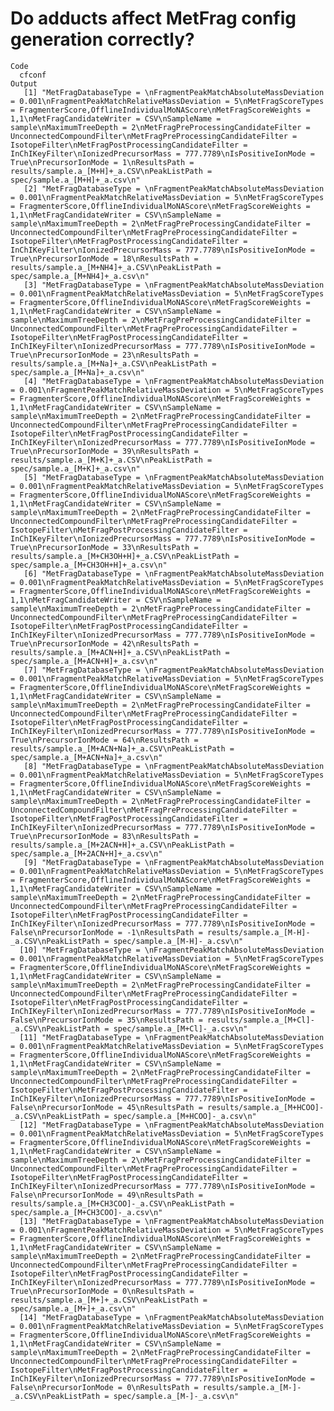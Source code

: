 # Do adducts affect MetFrag config generation correctly?

    Code
      cfconf
    Output
       [1] "MetFragDatabaseType = \nFragmentPeakMatchAbsoluteMassDeviation = 0.001\nFragmentPeakMatchRelativeMassDeviation = 5\nMetFragScoreTypes = FragmenterScore,OfflineIndividualMoNAScore\nMetFragScoreWeights = 1,1\nMetFragCandidateWriter = CSV\nSampleName = sample\nMaximumTreeDepth = 2\nMetFragPreProcessingCandidateFilter = UnconnectedCompoundFilter\nMetFragPreProcessingCandidateFilter = IsotopeFilter\nMetFragPostProcessingCandidateFilter = InChIKeyFilter\nIonizedPrecursorMass = 777.7789\nIsPositiveIonMode = True\nPrecursorIonMode = 1\nResultsPath = results/sample.a_[M+H]+_a.CSV\nPeakListPath = spec/sample.a_[M+H]+_a.csv\n"             
       [2] "MetFragDatabaseType = \nFragmentPeakMatchAbsoluteMassDeviation = 0.001\nFragmentPeakMatchRelativeMassDeviation = 5\nMetFragScoreTypes = FragmenterScore,OfflineIndividualMoNAScore\nMetFragScoreWeights = 1,1\nMetFragCandidateWriter = CSV\nSampleName = sample\nMaximumTreeDepth = 2\nMetFragPreProcessingCandidateFilter = UnconnectedCompoundFilter\nMetFragPreProcessingCandidateFilter = IsotopeFilter\nMetFragPostProcessingCandidateFilter = InChIKeyFilter\nIonizedPrecursorMass = 777.7789\nIsPositiveIonMode = True\nPrecursorIonMode = 18\nResultsPath = results/sample.a_[M+NH4]+_a.CSV\nPeakListPath = spec/sample.a_[M+NH4]+_a.csv\n"        
       [3] "MetFragDatabaseType = \nFragmentPeakMatchAbsoluteMassDeviation = 0.001\nFragmentPeakMatchRelativeMassDeviation = 5\nMetFragScoreTypes = FragmenterScore,OfflineIndividualMoNAScore\nMetFragScoreWeights = 1,1\nMetFragCandidateWriter = CSV\nSampleName = sample\nMaximumTreeDepth = 2\nMetFragPreProcessingCandidateFilter = UnconnectedCompoundFilter\nMetFragPreProcessingCandidateFilter = IsotopeFilter\nMetFragPostProcessingCandidateFilter = InChIKeyFilter\nIonizedPrecursorMass = 777.7789\nIsPositiveIonMode = True\nPrecursorIonMode = 23\nResultsPath = results/sample.a_[M+Na]+_a.CSV\nPeakListPath = spec/sample.a_[M+Na]+_a.csv\n"          
       [4] "MetFragDatabaseType = \nFragmentPeakMatchAbsoluteMassDeviation = 0.001\nFragmentPeakMatchRelativeMassDeviation = 5\nMetFragScoreTypes = FragmenterScore,OfflineIndividualMoNAScore\nMetFragScoreWeights = 1,1\nMetFragCandidateWriter = CSV\nSampleName = sample\nMaximumTreeDepth = 2\nMetFragPreProcessingCandidateFilter = UnconnectedCompoundFilter\nMetFragPreProcessingCandidateFilter = IsotopeFilter\nMetFragPostProcessingCandidateFilter = InChIKeyFilter\nIonizedPrecursorMass = 777.7789\nIsPositiveIonMode = True\nPrecursorIonMode = 39\nResultsPath = results/sample.a_[M+K]+_a.CSV\nPeakListPath = spec/sample.a_[M+K]+_a.csv\n"            
       [5] "MetFragDatabaseType = \nFragmentPeakMatchAbsoluteMassDeviation = 0.001\nFragmentPeakMatchRelativeMassDeviation = 5\nMetFragScoreTypes = FragmenterScore,OfflineIndividualMoNAScore\nMetFragScoreWeights = 1,1\nMetFragCandidateWriter = CSV\nSampleName = sample\nMaximumTreeDepth = 2\nMetFragPreProcessingCandidateFilter = UnconnectedCompoundFilter\nMetFragPreProcessingCandidateFilter = IsotopeFilter\nMetFragPostProcessingCandidateFilter = InChIKeyFilter\nIonizedPrecursorMass = 777.7789\nIsPositiveIonMode = True\nPrecursorIonMode = 33\nResultsPath = results/sample.a_[M+CH3OH+H]+_a.CSV\nPeakListPath = spec/sample.a_[M+CH3OH+H]+_a.csv\n"
       [6] "MetFragDatabaseType = \nFragmentPeakMatchAbsoluteMassDeviation = 0.001\nFragmentPeakMatchRelativeMassDeviation = 5\nMetFragScoreTypes = FragmenterScore,OfflineIndividualMoNAScore\nMetFragScoreWeights = 1,1\nMetFragCandidateWriter = CSV\nSampleName = sample\nMaximumTreeDepth = 2\nMetFragPreProcessingCandidateFilter = UnconnectedCompoundFilter\nMetFragPreProcessingCandidateFilter = IsotopeFilter\nMetFragPostProcessingCandidateFilter = InChIKeyFilter\nIonizedPrecursorMass = 777.7789\nIsPositiveIonMode = True\nPrecursorIonMode = 42\nResultsPath = results/sample.a_[M+ACN+H]+_a.CSV\nPeakListPath = spec/sample.a_[M+ACN+H]+_a.csv\n"    
       [7] "MetFragDatabaseType = \nFragmentPeakMatchAbsoluteMassDeviation = 0.001\nFragmentPeakMatchRelativeMassDeviation = 5\nMetFragScoreTypes = FragmenterScore,OfflineIndividualMoNAScore\nMetFragScoreWeights = 1,1\nMetFragCandidateWriter = CSV\nSampleName = sample\nMaximumTreeDepth = 2\nMetFragPreProcessingCandidateFilter = UnconnectedCompoundFilter\nMetFragPreProcessingCandidateFilter = IsotopeFilter\nMetFragPostProcessingCandidateFilter = InChIKeyFilter\nIonizedPrecursorMass = 777.7789\nIsPositiveIonMode = True\nPrecursorIonMode = 64\nResultsPath = results/sample.a_[M+ACN+Na]+_a.CSV\nPeakListPath = spec/sample.a_[M+ACN+Na]+_a.csv\n"  
       [8] "MetFragDatabaseType = \nFragmentPeakMatchAbsoluteMassDeviation = 0.001\nFragmentPeakMatchRelativeMassDeviation = 5\nMetFragScoreTypes = FragmenterScore,OfflineIndividualMoNAScore\nMetFragScoreWeights = 1,1\nMetFragCandidateWriter = CSV\nSampleName = sample\nMaximumTreeDepth = 2\nMetFragPreProcessingCandidateFilter = UnconnectedCompoundFilter\nMetFragPreProcessingCandidateFilter = IsotopeFilter\nMetFragPostProcessingCandidateFilter = InChIKeyFilter\nIonizedPrecursorMass = 777.7789\nIsPositiveIonMode = True\nPrecursorIonMode = 83\nResultsPath = results/sample.a_[M+2ACN+H]+_a.CSV\nPeakListPath = spec/sample.a_[M+2ACN+H]+_a.csv\n"  
       [9] "MetFragDatabaseType = \nFragmentPeakMatchAbsoluteMassDeviation = 0.001\nFragmentPeakMatchRelativeMassDeviation = 5\nMetFragScoreTypes = FragmenterScore,OfflineIndividualMoNAScore\nMetFragScoreWeights = 1,1\nMetFragCandidateWriter = CSV\nSampleName = sample\nMaximumTreeDepth = 2\nMetFragPreProcessingCandidateFilter = UnconnectedCompoundFilter\nMetFragPreProcessingCandidateFilter = IsotopeFilter\nMetFragPostProcessingCandidateFilter = InChIKeyFilter\nIonizedPrecursorMass = 777.7789\nIsPositiveIonMode = False\nPrecursorIonMode = -1\nResultsPath = results/sample.a_[M-H]-_a.CSV\nPeakListPath = spec/sample.a_[M-H]-_a.csv\n"           
      [10] "MetFragDatabaseType = \nFragmentPeakMatchAbsoluteMassDeviation = 0.001\nFragmentPeakMatchRelativeMassDeviation = 5\nMetFragScoreTypes = FragmenterScore,OfflineIndividualMoNAScore\nMetFragScoreWeights = 1,1\nMetFragCandidateWriter = CSV\nSampleName = sample\nMaximumTreeDepth = 2\nMetFragPreProcessingCandidateFilter = UnconnectedCompoundFilter\nMetFragPreProcessingCandidateFilter = IsotopeFilter\nMetFragPostProcessingCandidateFilter = InChIKeyFilter\nIonizedPrecursorMass = 777.7789\nIsPositiveIonMode = False\nPrecursorIonMode = 35\nResultsPath = results/sample.a_[M+Cl]-_a.CSV\nPeakListPath = spec/sample.a_[M+Cl]-_a.csv\n"         
      [11] "MetFragDatabaseType = \nFragmentPeakMatchAbsoluteMassDeviation = 0.001\nFragmentPeakMatchRelativeMassDeviation = 5\nMetFragScoreTypes = FragmenterScore,OfflineIndividualMoNAScore\nMetFragScoreWeights = 1,1\nMetFragCandidateWriter = CSV\nSampleName = sample\nMaximumTreeDepth = 2\nMetFragPreProcessingCandidateFilter = UnconnectedCompoundFilter\nMetFragPreProcessingCandidateFilter = IsotopeFilter\nMetFragPostProcessingCandidateFilter = InChIKeyFilter\nIonizedPrecursorMass = 777.7789\nIsPositiveIonMode = False\nPrecursorIonMode = 45\nResultsPath = results/sample.a_[M+HCOO]-_a.CSV\nPeakListPath = spec/sample.a_[M+HCOO]-_a.csv\n"     
      [12] "MetFragDatabaseType = \nFragmentPeakMatchAbsoluteMassDeviation = 0.001\nFragmentPeakMatchRelativeMassDeviation = 5\nMetFragScoreTypes = FragmenterScore,OfflineIndividualMoNAScore\nMetFragScoreWeights = 1,1\nMetFragCandidateWriter = CSV\nSampleName = sample\nMaximumTreeDepth = 2\nMetFragPreProcessingCandidateFilter = UnconnectedCompoundFilter\nMetFragPreProcessingCandidateFilter = IsotopeFilter\nMetFragPostProcessingCandidateFilter = InChIKeyFilter\nIonizedPrecursorMass = 777.7789\nIsPositiveIonMode = False\nPrecursorIonMode = 49\nResultsPath = results/sample.a_[M+CH3COO]-_a.CSV\nPeakListPath = spec/sample.a_[M+CH3COO]-_a.csv\n" 
      [13] "MetFragDatabaseType = \nFragmentPeakMatchAbsoluteMassDeviation = 0.001\nFragmentPeakMatchRelativeMassDeviation = 5\nMetFragScoreTypes = FragmenterScore,OfflineIndividualMoNAScore\nMetFragScoreWeights = 1,1\nMetFragCandidateWriter = CSV\nSampleName = sample\nMaximumTreeDepth = 2\nMetFragPreProcessingCandidateFilter = UnconnectedCompoundFilter\nMetFragPreProcessingCandidateFilter = IsotopeFilter\nMetFragPostProcessingCandidateFilter = InChIKeyFilter\nIonizedPrecursorMass = 777.7789\nIsPositiveIonMode = True\nPrecursorIonMode = 0\nResultsPath = results/sample.a_[M+]+_a.CSV\nPeakListPath = spec/sample.a_[M+]+_a.csv\n"               
      [14] "MetFragDatabaseType = \nFragmentPeakMatchAbsoluteMassDeviation = 0.001\nFragmentPeakMatchRelativeMassDeviation = 5\nMetFragScoreTypes = FragmenterScore,OfflineIndividualMoNAScore\nMetFragScoreWeights = 1,1\nMetFragCandidateWriter = CSV\nSampleName = sample\nMaximumTreeDepth = 2\nMetFragPreProcessingCandidateFilter = UnconnectedCompoundFilter\nMetFragPreProcessingCandidateFilter = IsotopeFilter\nMetFragPostProcessingCandidateFilter = InChIKeyFilter\nIonizedPrecursorMass = 777.7789\nIsPositiveIonMode = False\nPrecursorIonMode = 0\nResultsPath = results/sample.a_[M-]-_a.CSV\nPeakListPath = spec/sample.a_[M-]-_a.csv\n"              

